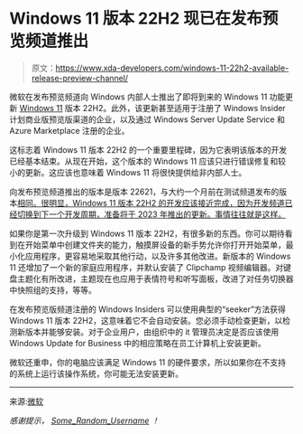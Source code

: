 # Windows 11 版本 22H2 现已在发布预览频道推出

> 原文：<https://www.xda-developers.com/windows-11-22h2-available-release-preview-channel/>

微软在发布预览频道向 Windows 内部人士推出了即将到来的 Windows 11 功能更新 [Windows 11](https://www.xda-developers.com/windows-11/) 版本 22H2。此外，该更新甚至适用于注册了 Windows Insider 计划商业版预览版渠道的企业，以及通过 Windows Server Update Service 和 Azure Marketplace 注册的企业。

这标志着 Windows 11 版本 22H2 的一个重要里程碑，因为它表明该版本的开发已经基本结束。从现在开始，这个版本的 Windows 11 应该只进行错误修复和较小的更新。这应该也意味着 Windows 11 将很快提供给非内部人士。

向发布预览频道推出的版本是版本 22621，与大约一个月前在测试频道发布的版本[相同。很明显，Windows 11 版本 22H2 的开发应该接近完成，因为开发频道已经切换到下一个开发周期，准备将于 2023 年推出的更新。事情往往就是这样。](https://www.xda-developers.com/microsoft-splits-dev-and-beta-channels-with-two-new-windows-11-builds/)

如果你是第一次升级到 Windows 11 版本 22H2，有很多新的东西。你可以期待看到在开始菜单中创建文件夹的能力，触摸屏设备的新手势允许你打开开始菜单，最小化应用程序，更容易地采取其他行动，以及许多其他改进。新版本的 Windows 11 还增加了一个新的家庭应用程序，并默认安装了 Clipchamp 视频编辑器。对键盘主题化有所改进，主题现在也应用于表情符号和听写面板，改进了对任务切换器中快照组的支持，等等。

在发布预览版频道注册的 Windows Insiders 可以使用典型的“seeker”方法获得 Windows 11 版本 22H2，这意味着它不会自动安装。您必须手动检查更新，以检测新版本并能够安装。对于企业用户，由组织中的 it 管理员决定是否应该使用 Windows Update for Business 中的相应策略在员工计算机上安装更新。

微软还重申，你的电脑应该满足 Windows 11 的硬件要求，所以如果你在不支持的系统上运行该操作系统，你可能无法安装更新。

* * *

来源:[微软](https://blogs.windows.com/windows-insider/2022/06/07/releasing-windows-11-version-22h2-to-the-release-preview-channel/)

*感谢提示， [Some_Random_Username](https://forum.xda-developers.com/m/some_random_username.8234677/) ！*